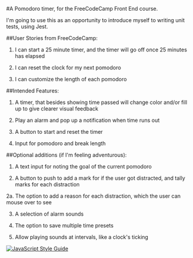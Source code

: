 #A Pomodoro timer, for the FreeCodeCamp Front End course.

I'm going to use this as an opportunity to introduce myself to writing unit tests, using Jest.


##User Stories from FreeCodeCamp:

  1. I can start a 25 minute timer, and the timer will go off once 25 minutes has elapsed

  2. I can reset the clock for my next pomodoro

  3. I can customize the length of each pomodoro

##Intended Features:

  1. A timer, that besides showing time passed will change color and/or fill up to give clearer visual feedback

  2. Play an alarm and pop up a notification when time runs out

  3. A button to start and reset the timer

  4. Input for pomodoro and break length

##Optional additions (if I'm feeling adventurous):

  1. A text input for noting the goal of the current pomodoro

  2. A button to push to add a mark for if the user got distracted, and tally marks for each distraction
  
  2a. The option to add a reason for each distraction, which the user can mouse over to see
  
  3. A selection of alarm sounds
  
  4. The option to save multiple time presets
  
  5. Allow playing sounds at intervals, like a clock's ticking

[![JavaScript Style Guide](https://img.shields.io/badge/code_style-standard-brightgreen.svg)](https://standardjs.com)
